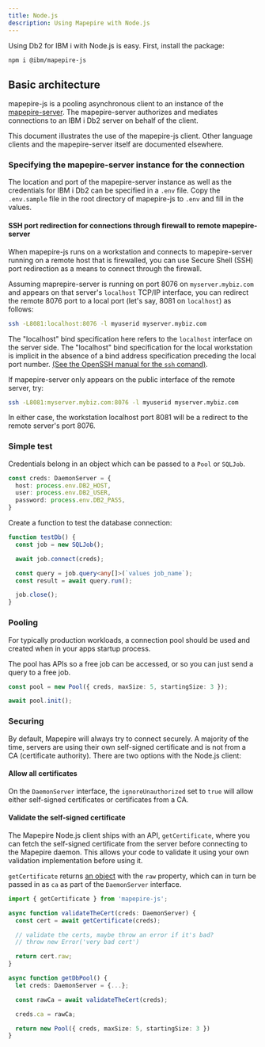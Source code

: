 ```yaml
---
title: Node.js
description: Using Mapepire with Node.js
---
```


Using Db2 for IBM i with Node.js is easy. First, install the package:

```sh
npm i @ibm/mapepire-js
```

## Basic architecture

mapepire-js is a pooling asynchronous client to an instance of the [mapepire-server](https://github.com/Mapepire-IBMi/mapepire-server). The mapepire-server authorizes and mediates connections to an IBM i Db2 server on behalf of the client.

This document illustrates the use of the mapepire-js client. Other language clients and the mapepire-server itself are documented elsewhere.

### Specifying the mapepire-server instance for the connection

The location and port of the mapepire-server instance as well as the credentials for IBM i Db2 can be specified in a `.env` file. Copy the `.env.sample` file in the root directory of mapepire-js to `.env` and fill in the values.

#### SSH port redirection for connections through firewall to remote mapepire-server

When mapepire-js runs on a workstation and connects to mapepire-server running on a remote host that is firewalled, you can use Secure Shell (SSH) port redirection as a means to connect through the firewall.

Assuming maprepire-server is running on port 8076 on `myserver.mybiz.com` and appears on that server's `localhost` TCP/IP interface, you can redirect the remote 8076 port to a local port (let's say, 8081 on `localhost`) as follows:

```sh
ssh -L8081:localhost:8076 -l myuserid myserver.mybiz.com
```

The "localhost" bind specification here refers to the `localhost` interface on the server side. The "localhost" bind specification for the local workstation is implicit in the absence of a bind address specification preceding the local port number. [(See the OpenSSH manual for the `ssh` comand)](https://man.openbsd.org/ssh).

If mapepire-server only appears on the public interface of the remote server, try:

```sh
ssh -L8081:myserver.mybiz.com:8076 -l myuserid myserver.mybiz.com
```

In either case, the workstation localhost port 8081 will be a redirect to the remote server's port 8076.

### Simple test

Credentials belong in an object which can be passed to a `Pool` or `SQLJob`.

```ts
const creds: DaemonServer = {
  host: process.env.DB2_HOST,
  user: process.env.DB2_USER,
  password: process.env.DB2_PASS,
}
```

Create a function to test the database connection:

```ts
function testDb() {
  const job = new SQLJob();

  await job.connect(creds);

  const query = job.query<any[]>(`values job_name`);
  const result = await query.run();

  job.close();
}
```

### Pooling

For typically production workloads, a connection pool should be used and created when in your apps startup process.

The pool has APIs so a free job can be accessed, or so you can just send a query to a free job.

```ts
const pool = new Pool({ creds, maxSize: 5, startingSize: 3 });

await pool.init();
```

### Securing

By default, Mapepire will always try to connect securely. A majority of the time, servers are using their own self-signed certificate and is not from a CA (certificate authority). There are two options with the Node.js client:

#### Allow all certificates

On the `DaemonServer` interface, the `ignoreUnauthorized` set to `true` will allow either self-signed certificates or certificates from a CA.

#### Validate the self-signed certificate

The Mapepire Node.js client ships with an API, `getCertificate`, where you can fetch the self-signed certificate from the server before connecting to the Mapepire daemon. This allows your code to validate it using your own validation implementation before using it.

`getCertificate` returns [an object](https://nodejs.org/api/tls.html#certificate-object) with the `raw` property, which can in turn be passed in as `ca` as part of the `DaemonServer` interface.

```ts
import { getCertificate } from 'mapepire-js';

async function validateTheCert(creds: DaemonServer) {
  const cert = await getCertificate(creds);

  // validate the certs, maybe throw an error if it's bad?
  // throw new Error('very bad cert')

  return cert.raw;
}

async function getDbPool() {
  let creds: DaemonServer = {...};

  const rawCa = await validateTheCert(creds);

  creds.ca = rawCa;

  return new Pool({ creds, maxSize: 5, startingSize: 3 })
}
```
